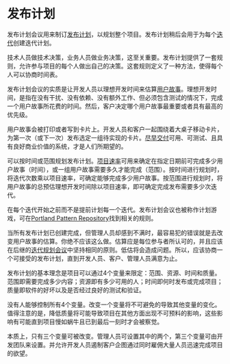 # 发布计划

[comment]: <原文> (A release planning meeting is used to create a release plan, which lays out the overall project. The release plan is then used to create iteration plans for each individual iteration.)

发布计划会议用来制订[发布计划](/content/xp/release-plan.md)，以规划整个项目。发布计划稍后会用于为每个[迭代](/content/xp/iterative.md)创建迭代计划。


[comment]: <原文> (It is important for technical people to make the technical decisions and business people to make the business decisions. Release planning has a set of rules that allows everyone involved with the project to make their own decisions. The rules define a method to negotiate a schedule everyone can commit to.)

技术人员做技术决策，业务人员做业务决策，这至关重要。发布计划提供了一套规则，允许参与项目的每个人做出自己的决策。这套规则定义了一种方法，使得每个人可以协商时间表。


[comment]: <原文> (The essence of the release planning meeting is for the development team to estimate each user story in terms of ideal programming weeks. An ideal week is how long you imagine it would take to implement that story if you had absolutely nothing else to do. No dependencies, no extra work, but do include tests. The customer then decides what story is the most important or has the highest priority to be completed.)

发布计划会议的实质是让开发人员以理想开发时间来估算[用户故事](/content/xp/user-story.md)。理想开发时间，是指在没有干扰、没有依赖、没有额外工作、但必须包含测试的情况下，完成一个用户故事所花费的时间。然后，客户决定哪个用户故事最重要或者具有最高的优先级。


[comment]: <原文> (User stories are printed or written on cards. Together developers and customers move the cards around on a large table to create a set  of stories to be implemented as the first \(or next\) release. A useable, testable system that makes good business sense delivered early is desired.)

用户故事会被打印或者写到卡片上。开发人员和客户一起围绕着大桌子移动卡片，为第一次（或下一次）发布选定一组待实现的卡片。[尽早交付](/content/xp/small-release.md)可用、可测试、且具有良好商业价值的系统，才是人们所期望的。


[comment]: <原文> (You may plan by time or by scope. The project velocity is  used  to  determine  either how many stories can be implemented before a given date \(time\) or how long a set of stories will take to finish \(scope\). When planning by time multiply the number of iterations by the project velocity to determine how many user stories can be completed. When planning by scope divide the total weeks of estimated user stories by the project velocity to determine how many iterations till the release is ready.)

可以按时间或范围规划发布计划。[项目速率](/content/xp/velocity.md)可用来确定在指定日期前可完成多少用户故事（时间），或一组用户故事需要多久才能完成（范围）。按时间进行规划时，将迭代次数乘以项目速率，可确定能够完成多少用户故事。按范围进行规划时，将用户故事的总预估理想开发时间除以项目速率，即可确定完成发布需要多少次迭代。


[comment]: <原文> (Individual iterations are planned in detail just before each iteration begins and not in advance. The release planning meeting was called the planning game and the rules can be found at the Portland Pattern Repository.)

在每个迭代开始之前而不是提前计划每一个迭代。发布计划会议也被称作计划游戏，可在[Portland Pattern Repository](http://c2.com/cgi/wiki?PlanningGame)找到相关的规则。


[comment]: <原文> (When the final release plan is created and is displeasing to management it is tempting to just change the estimates for the user stories. You must not do this. The estimates are valid and will be required as-is during the iteration planning meetings. Underestimating now will cause problems later. Instead negotiate an acceptable release plan. Negotiate until the developers, customers, and managers can all agree to the release plan.)

当所有发布计划已创建完成，但管理人员却感到不满时，最容易犯的错误就是去改变用户故事的估算。你绝不应该这么做。估算应是每位参与者所认可的，并且应该在后继的[迭代规划会议](/content/xp/iteration-plan.md)中坚持相同的原则。低估将会造成问题。所以，应该协商一个可接受的发布计划，直到开发人员、客户、管理人员满意为止。


[comment]: <原文> (The base philosophy of release planning is that a project may be quantified by four variables; scope, resources, time, and quality. Scope is how much is to  be  done.  Resources  are  how  many people are available. Time is when the project or release will be done. And quality is how good the software will be and how well tested it will be.)

发布计划的基本理念是项目可以通过4个变量来限定：范围、资源、时间和质量。范围即需要完成多少内容；资源即有多少可用的人；时间即何时发布或完成项目；质量即软件的好坏以及是否经过良好的测试和验证。


[comment]: <原文> (No one can control all 4 variables.  When you change one you inadvertently cause another to change in response.  Note that lowering quality to any less than excellent has unforeseen impact on the other 3 variables that may not become obvious until your project slows to a crawl just before the deadline.)

没有人能够控制所有4个变量。改变一个变量将不可避免的导致其他变量的变化。值得注意的是，降低质量将可能导致项目在其他方面出现不可预料的影响，这些影响有可能直到项目慢如蜗牛且已到最后一刻时才会被察觉。


[comment]: <原文> (In essence there are only 3 variables that you actually want to change. Management can set 2 of those variables and the third will be set by the development team.  Also let the developers moderate the customers desire to have the project done immediately by hiring too many people at one time.)

本质上，只有三个变量可被改变。管理人员可设置其中的两个，第三个变量可由开发团队来设置。并允许开发人员遏制客户企图通过同时雇佣大量人员迅速完成项目的欲望。
